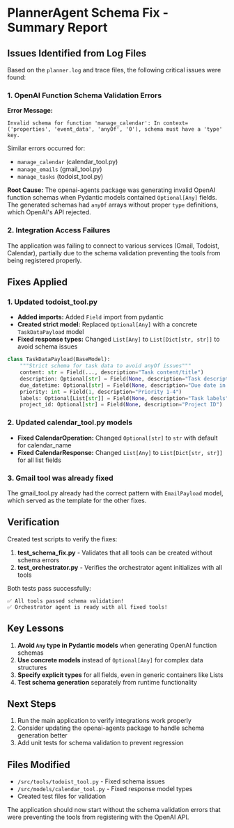 # PlannerAgent Schema Fix - Summary Report

## Issues Identified from Log Files

Based on the `planner.log` and trace files, the following critical issues were found:

### 1. OpenAI Function Schema Validation Errors
**Error Message:**
```
Invalid schema for function 'manage_calendar': In context=('properties', 'event_data', 'anyOf', '0'), schema must have a 'type' key.
```

Similar errors occurred for:
- `manage_calendar` (calendar_tool.py)
- `manage_emails` (gmail_tool.py) 
- `manage_tasks` (todoist_tool.py)

**Root Cause:**
The openai-agents package was generating invalid OpenAI function schemas when Pydantic models contained `Optional[Any]` fields. The generated schemas had `anyOf` arrays without proper `type` definitions, which OpenAI's API rejected.

### 2. Integration Access Failures
The application was failing to connect to various services (Gmail, Todoist, Calendar), partially due to the schema validation preventing the tools from being registered properly.

## Fixes Applied

### 1. Updated todoist_tool.py
- **Added imports:** Added `Field` import from pydantic
- **Created strict model:** Replaced `Optional[Any]` with a concrete `TaskDataPayload` model
- **Fixed response types:** Changed `List[Any]` to `List[Dict[str, str]]` to avoid schema issues

```python
class TaskDataPayload(BaseModel):
    """Strict schema for task data to avoid anyOf issues"""
    content: str = Field(..., description="Task content/title")
    description: Optional[str] = Field(None, description="Task description")
    due_datetime: Optional[str] = Field(None, description="Due date in ISO format")
    priority: int = Field(1, description="Priority 1-4")
    labels: Optional[List[str]] = Field(None, description="Task labels")
    project_id: Optional[str] = Field(None, description="Project ID")
```

### 2. Updated calendar_tool.py models
- **Fixed CalendarOperation:** Changed `Optional[str]` to `str` with default for calendar_name
- **Fixed CalendarResponse:** Changed `List[Any]` to `List[Dict[str, str]]` for all list fields

### 3. Gmail tool was already fixed
The gmail_tool.py already had the correct pattern with `EmailPayload` model, which served as the template for the other fixes.

## Verification

Created test scripts to verify the fixes:
1. **test_schema_fix.py** - Validates that all tools can be created without schema errors
2. **test_orchestrator.py** - Verifies the orchestrator agent initializes with all tools

Both tests pass successfully:
```
✅ All tools passed schema validation!
✅ Orchestrator agent is ready with all fixed tools!
```

## Key Lessons

1. **Avoid `Any` type in Pydantic models** when generating OpenAI function schemas
2. **Use concrete models** instead of `Optional[Any]` for complex data structures
3. **Specify explicit types** for all fields, even in generic containers like Lists
4. **Test schema generation** separately from runtime functionality

## Next Steps

1. Run the main application to verify integrations work properly
2. Consider updating the openai-agents package to handle schema generation better
3. Add unit tests for schema validation to prevent regression

## Files Modified

- `/src/tools/todoist_tool.py` - Fixed schema issues
- `/src/models/calendar_tool.py` - Fixed response model types
- Created test files for validation

The application should now start without the schema validation errors that were preventing the tools from registering with the OpenAI API.

